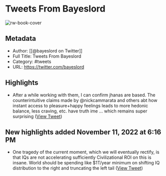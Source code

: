 # Tweets From Bayeslord

![rw-book-cover](https://pbs.twimg.com/profile_images/1537595844882378752/uG4-aQYm.jpg)

## Metadata
- Author: [[@bayeslord on Twitter]]
- Full Title: Tweets From Bayeslord
- Category: #tweets
- URL: https://twitter.com/bayeslord

## Highlights
- After a while working with them, I can confirm jhanas are based. The counterintuitive claims made by @nickcammarata and others abt how instant access to pleasure+happy feelings leads to more hedonic balance, less craving, etc. have truth ime … which remains super surprising ([View Tweet](https://twitter.com/bayeslord/status/1575459028725125120))
## New highlights added November 11, 2022 at 6:16 PM
- One tragedy of the current moment, which we will eventually rectify, is that IQs are not accelerating sufficiently
  Civilizational ROI on this is insane. World should be spending like $1T/year minimum on shifting IQ distribution to the right and truncating the left tail ([View Tweet](https://twitter.com/bayeslord/status/1582250070468329472))
